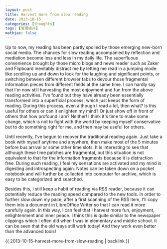 ```yaml
---
layout: post
title: Harvest more from slow reading
date: 2013-10-15
categories: [thoughts]
tags: [管理提升]
mathjax: false
---
```


Up to now, my reading has been partly spoiled by those emerging new-born social media. The chances for slow reading accompanied by reflection and mediation become less and less in my daily life. The superfluous convenience brought by those micro blogs and news reader such as Zaker and Flipboard inevitably distract me by letting me read in a jumping mode: like scrolling up and down to look for the laughing and significant points, or switching between different browser tabs to devour those fragmental information pieces from different fields at the same time. I can hardly say that I'm now still harvesting the most enjoyment and fun from the above reading activities. I've found out they have already been essentially transformed into a superficial process, which just keeps the form of reading. During this process, even although I read a lot, then what? Is this useful for others or can it enlighten my mind? Or just show off in front of others that how profound I am? Neither! I think it's time to make some change, which is not to fight with the world by keeping myself conservative but to do something right for me, and then may be useful for others.

Until recently, I've begun to recover the traditional reading again. Just take a book with myself anytime and anywhere, then make most of the 5 minutes before bus arrival or some other time slots. It is interesting to see that although these time patches are fragmental, but this situation is not equivalent to that for the information fragments because it is distraction free. During such reading, I feel my sensations are activated and my mind is digesting and introspecting again. Notes can be taken down on a pocket notebook and will further be collected into computer for archive, which is easy to be categorized and searched.

Besides this, I still keep a habit of reading via RSS reader, because it can potentially reduce the reading speed compared to the new tools. In order to further slow down my pace, after a first scanning of the RSS item, I'll copy them into a document in LibreOffice Writer so that I can read it more carefully again. In this way, I can feel that I harvest more fun, enjoyment, enlightenment and inner peace. I think this is quite similar to the newspaper clippings which I often did when I was in elementary and middle school. It can be seen that the old ways still work today! And they work even better than the advanced tools!

{{ 2013-10-15-harvest-more-from-slow-reading | backlink }}
